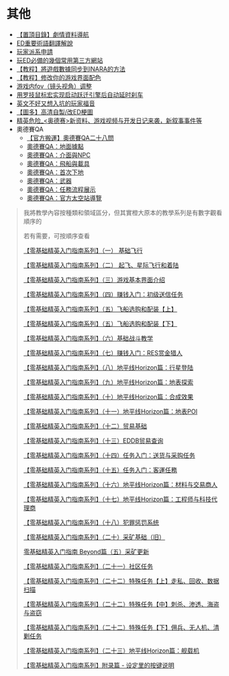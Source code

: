 其他
==


* [【置頂目錄】劇情資料導航](【置頂目錄】劇情資料導航.md)
* [ED重要術語翻譯解說](ED重要術語翻譯解說.md)
* [玩家派系申請](【說明】玩家派系申請.md)
* [玩ED必備的幾個常用第三方網站](玩ED必備的幾個常用第三方網站與工具.md)
* [【教程】將遊戲數據同步到INARA的方法](【教程】將遊戲數據同步到INARA的方法.md)
* [【教程】修改你的游戏界面配色](【教程】修改你的游戏界面配色.md)
* [游戏内fov（镜头视角）调整](游戏内fov（镜头视角）调整.md)
* [用罗技鼠标宏实现启动跃迁引擎后自动延时刹车](https://forum.elitedanger.cn/d/120)
* [英文不好又想入坑的玩家福音](https://forum.elitedanger.cn/d/565)
* [【圖多】高清自製/改ED梗圖](https://forum.elitedanger.cn/d/425-ed)
* [精英危险\_<奥德赛>新资料、游戏视频与开发日记来袭，新叙事事件等](精英危险_·奥德赛·新资料、游戏视频与开发日记来袭，新叙事事件等.md)
* 奧德賽QA
	* [【官方搬運】奧德賽QA二十八問](【官方搬運】奧德賽QA二十八問.md)
	* [奧德賽QA：地面據點](奧德賽QA：地面據點.md)
	* [奧德賽QA：介面與NPC](奧德賽QA：介面與NPC.md)
	* [奧德賽QA：飛船與載具](奧德賽QA：飛船與載具.md)
	* [奧德賽QA：首次下地](奧德賽QA：首次下地.md)
	* [奧德賽QA：武器](奧德賽QA：武器.md)
	* [奧德賽QA：任務流程展示](奧德賽QA：任務流程展.md)
	* [奧德賽QA：官方太空站導覽](奧德賽QA：官方太空站導覽.md)



> 我將教學內容按種類和領域區分，但其實橙大原本的教學系列是有數字觀看順序的  
> 
> 若有需要，可按順序查看  
> 
> [【零基础精英入门指南系列】（一） 基础飞行](https://forum.elitedanger.cn/d/94)  
> 
> [【零基础精英入门指南系列】（二） 起飞、星际飞行和着陆](https://forum.elitedanger.cn/d/95)  
> 
> [【零基础精英入门指南系列】（三）游戏基本界面介绍](https://forum.elitedanger.cn/d/96)  
> 
> [【零基础精英入门指南系列】（四）赚钱入门：初级送信任务](https://forum.elitedanger.cn/d/97)  
> 
> [【零基础精英入门指南系列】（五）飞船选购和配装【上】](https://forum.elitedanger.cn/d/98)  
> 
> [【零基础精英入门指南系列】（五）飞船选购和配装【下】](https://forum.elitedanger.cn/d/99)  
> 
> [【零基础精英入门指南系列】（六）基础战斗教学](https://forum.elitedanger.cn/d/108/6)  
> 
> [【零基础精英入门指南系列】（七）赚钱入门：RES赏金猎人](https://forum.elitedanger.cn/d/100-res)  
> 
> [【零基础精英入门指南系列】（八）地平线Horizon篇：行星登陆](https://forum.elitedanger.cn/d/101-horizon)  
> 
> [【零基础精英入门指南系列】（九）地平线Horizon篇：地表探索](https://forum.elitedanger.cn/d/104-horizon)  
> 
> [【零基础精英入门指南系列】（十）地平线Horizon篇：合成效果](https://forum.elitedanger.cn/d/102-horizon)  
> 
> [【零基础精英入门指南系列】（十一）地平线Horizon篇：地表POI](https://forum.elitedanger.cn/d/103-horizon-poi)  
> 
> [【零基础精英入门指南系列】（十二）贸易基础](https://forum.elitedanger.cn/d/105)  
> 
> [【零基础精英入门指南系列】（十三）EDDB贸易查询](https://forum.elitedanger.cn/d/106-eddb)  
> 
> [【零基础精英入门指南系列】（十四）任务入门：送货与采购任务](https://forum.elitedanger.cn/d/109)  
> 
> [【零基础精英入门指南系列】（十五）任务入门：客運任務](https://forum.elitedanger.cn/d/110)  
> 
> [【零基础精英入门指南系列】（十六）地平线Horizon篇：材料与交易商人](https://forum.elitedanger.cn/d/111-horizon)  
> 
> [【零基础精英入门指南系列】（十七）地平线Horizon篇：工程师与科技代理商](https://forum.elitedanger.cn/d/112-horizon)  
> 
> [【零基础精英入门指南系列】（十八）犯罪惩罚系统](https://forum.elitedanger.cn/d/113)  
> 
> [【零基础精英入门指南系列】（二十）采矿基础（旧）](https://forum.elitedanger.cn/d/138)  
> 
> [零基础精英入门指南 Beyond篇（五）采矿更新](https://forum.elitedanger.cn/d/134-beyond)  
> 
> [【零基础精英入门指南系列】（二十一）社区任务](https://forum.elitedanger.cn/d/114)  
> 
> [【零基础精英入门指南系列】（二十二）特殊任务【上】走私、回收、数据扫描](https://forum.elitedanger.cn/d/115)  
> 
> [【零基础精英入门指南系列】（二十二）特殊任务【中】刺杀、渗透、海盗与盗窃](https://forum.elitedanger.cn/d/116)  
> 
> [【零基础精英入门指南系列】（二十二）特殊任务【下】佣兵、无人机、清剿任务](https://forum.elitedanger.cn/d/117)  
> 
> [【零基础精英入门指南系列】（二十三）地平线Horizon篇：舰载机](https://forum.elitedanger.cn/d/140-horizon)  
> 
> [【零基础精英入门指南系列】附录篇 - 设定里的按键说明](https://forum.elitedanger.cn/d/133)
> 
> 
